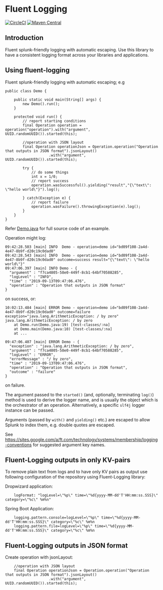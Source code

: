 Fluent Logging
==============

[![CircleCI](https://circleci.com/gh/Financial-Times/fluent-logging.svg?style=svg&circle-token=2bf1e9c418beb98c7445d741db96e04c54a577aa)](https://circleci.com/gh/Financial-Times/fluent-logging) [![Maven Central](https://maven-badges.herokuapp.com/maven-central/com.ft.membership/fluent-logging/badge.svg)](https://maven-badges.herokuapp.com/maven-central/com.ft.membership/fluent-logging)

## Introduction
Fluent splunk-friendly logging with automatic escaping. Use this library to have a consistent logging format across your
libraries and applications.

## Using fluent-logging

Fluent splunk-friendly logging with automatic escaping; e.g

    public class Demo {

        public static void main(String[] args) {
            new Demo().run();
        }

        protected void run() {
            // report starting conditions
            final Operation operation = operation("operation").with("argument", UUID.randomUUID()).started(this);
            
            //operation with JSON layout
            final Operation operationJson = Operation.operation("Operation that outputs in JSON format").jsonLayout()
                        .with("argument", UUID.randomUUID()).started(this);

            try {
                // do some things
                int x = 1/0;
                // report success
                operation.wasSuccessful().yielding("result","{\"text\": \"hello world\"}").log();

            } catch(Exception e) {
                // report failure
                operation.wasFailure().throwingException(e).log();
            }
        }
    }

Refer [Demo.java](src/test/java/Demo.java) for full source code of an example.

Operation might log:

    09:42:28.503 [main] INFO  Demo - operation=demo id="bd09f108-2a4d-4e47-8b9f-d20c19c0dad0"
    09:42:28.543 [main] INFO  Demo - operation=demo id="bd09f108-2a4d-4e47-8b9f-d20c19c0dad0" outcome=success result="{\"text\": \"hello world\"}"
    09:47:06.397 [main] INFO Demo - {
      "argument" : "f7ca4805-58e0-449f-8cb1-64bf70588285",
      "logLevel" : "INFO",
      "time" : "2019-09-13T09:47:06.476",
      "operation" : "Operation that outputs in JSON format"
    }


on success, or:

    10:02:13.484 [main] ERROR Demo - operation=demo id="bd09f108-2a4d-4e47-8b9f-d20c19c0dad0" outcome=failure exception="java.lang.ArithmeticException: / by zero"
    java.lang.ArithmeticException: / by zero
        at Demo.run(Demo.java:19) [test-classes/:na]
        at Demo.main(Demo.java:10) [test-classes/:na]
        at ...
        
    09:47:06.407 [main] ERROR Demo - {
      "exception" : "java.lang.ArithmeticException: / by zero",
      "argument" : "f7ca4805-58e0-449f-8cb1-64bf70588285",
      "logLevel" : "ERROR",
      "errorMessage" : "/ by zero",
      "time" : "2019-09-13T09:47:06.476",
      "operation" : "Operation that outputs in JSON format",
      "outcome" : "failure"
    }

on failure.

The argument passed to the ```started()``` (and, optionally, terminating ```log()```) method is used to derive 
the logger name, and is usually the object which is the orchestrator of an operation. Alternatively, a specific `slf4j`
logger instance can be passed.

Arguments (passed  by ```with()``` and ```yielding()``` etc.) are escaped to allow Splunk to index them, e.g. double 
quotes are escaped.

See https://sites.google.com/a/ft.com/technology/systems/membership/logging-conventions for suggested argument key 
names.

## Fluent-Logging outputs in only KV-pairs

To remove plain text from logs and to have only KV pairs as output use following configuration of
the repository using Fluent-Logging library:

Dropwizard application:

        logFormat: "logLevel=\"%p\" time=\"%d{yyyy-MM-dd'T'HH:mm:ss.SSS}\" category=\"%c\" %m%n"

Spring Boot Application:

        logging.pattern.console=logLevel=\"%p\" time=\"%d{yyyy-MM-dd'T'HH:mm:ss.SSS}\" category=\"%c\" %m%n
        logging.pattern.file=logLevel=\"%p\" time=\"%d{yyyy-MM-dd'T'HH:mm:ss.SSS}\" category=\"%c\" %m%n

## Fluent-Logging outputs in JSON format

Create operation with jsonLayout:

        //operation with JSON layout
        final Operation operationJson = Operation.operation("Operation that outputs in JSON format").jsonLayout()
                        .with("argument", UUID.randomUUID()).started(this);

 